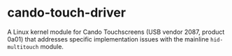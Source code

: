 # cando-touch-driver

A Linux kernel module for Cando Touchscreens (USB vendor 2087, product 0a01) that addresses specific implementation issues with the mainline `hid-multitouch` module.
